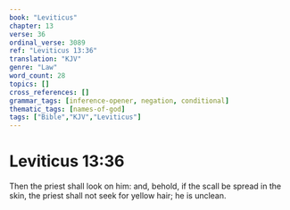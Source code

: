```yaml
---
book: "Leviticus"
chapter: 13
verse: 36
ordinal_verse: 3089
ref: "Leviticus 13:36"
translation: "KJV"
genre: "Law"
word_count: 28
topics: []
cross_references: []
grammar_tags: [inference-opener, negation, conditional]
thematic_tags: [names-of-god]
tags: ["Bible","KJV","Leviticus"]
---
```


# Leviticus 13:36

Then the priest shall look on him: and, behold, if the scall be spread in the skin, the priest shall not seek for yellow hair; he is unclean.
